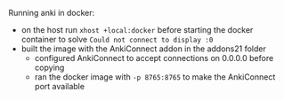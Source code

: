 
Running anki in docker:

- on the host run `xhost +local:docker` before starting the docker container to solve `Could not connect to display :0`
- built the image with the AnkiConnect addon in the addons21 folder
  - configured AnkiConnect to accept connections on 0.0.0.0 before copying
  - ran the docker image with `-p 8765:8765` to make the AnkiConnect port available

